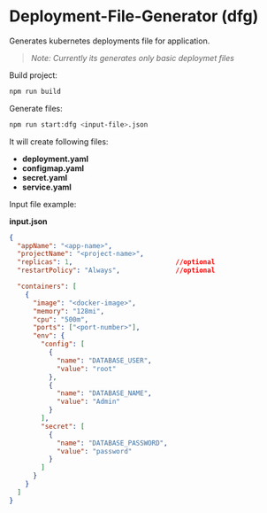# Deployment-File-Generator (dfg)

Generates kubernetes deployments file for application.
> *Note: Currently its generates only basic deploymet files*

Build project:
```bash
npm run build
```
Generate files:
```bash
npm run start:dfg <input-file>.json
```
It will create following files:
- 	**deployment.yaml**
- 	**configmap.yaml**
- 	**secret.yaml**
- 	**service.yaml**



Input file example:

**input.json**
```json
{
  "appName": "<app-name>",
  "projectName": "<project-name>",
  "replicas": 1,                          //optional
  "restartPolicy": "Always",              //optional

  "containers": [
    {
      "image": "<docker-image>",
      "memory": "128mi",
      "cpu": "500m",
      "ports": ["<port-number>"],
      "env": {
        "config": [
          {
            "name": "DATABASE_USER",
            "value": "root"
          },
          {
            "name": "DATABASE_NAME",
            "value": "Admin"
          }
        ],
        "secret": [
          {
            "name": "DATABASE_PASSWORD",
            "value": "password"
          }
        ]
      }
    }
  ]
}
```